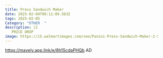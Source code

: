 ```yaml
---
title: Press Sandwich Maker
date: 2025-02-04T06:11:09.563Z
tags: 2025-02-05
Category: "OTHER  "
description: |2
   PRICE DROP
image: https://i5.walmartimages.com/seo/Panini-Press-Sandwich-Maker-2-Slice-Stainless-Steel-Grill-Non-Stick-Maker-Removable-Drip-Tray-Any-Thickness-Sandwich-Burgers-Steak_f7c0a435-f9e0-4b4e-a6a5-0dda73670b86.fafa0c511d131ff6b568b762423f0f2b.jpeg?odnHeight=2000&odnWidth=2000&odnBg=FFFFFF
---
```

https://mavely.app.link/e/8h1ScdaPHQb   AD